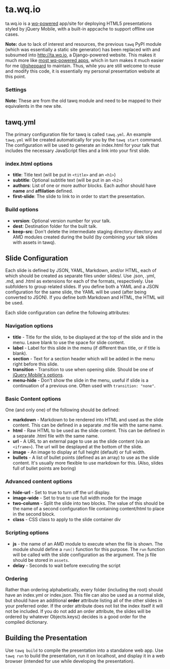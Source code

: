 ta.wq.io
====

ta.wq.io is a [wq-powered](https://wq.io/) app/site for deploying HTML5
presentations styled by jQuery Mobile, with a built-in appcache to support
offline use cases.

**Note:** due to lack of interest and resources, the previous `tawq` PyPI
module (which was essentially a static site generator) has been replaced with
and subsumed into <http://ta.wq.io>, a Django-powered website.  This makes it
much more like [most wq-powered apps](https://wq.io/examples/), which in turn
makes it much easier for me ([@sheppard](https://github.com/sheppard) to
maintain.  Thus, while you are still welcome to reuse and modify this code, it
is essentially my personal presentation website at this point.

### Settings

**Note:** These are from the old tawq module and need to be mapped to their equivalents in the new site.

tawq.yml
--------

The primary configuration file for tawq is called `tawq.yml`. An example
`tawq.yml` will be created automatically for you by the `tawq start`
command. The configuration will be used to generate an index.html for
your talk that includes the necessary JavaScript files and a link into
your first slide.

### index.html options

-   **title**: Title text (will be put in `<title>` and an `<h1>`)
-   **subtitle**: Optional subtitle text (will be put in an `<h2>`)
-   **authors**: List of one or more author blocks. Each author should
    have **name** and **affilation** defined.
-   **first-slide**: The slide to link to in order to start the
    presentation.

### Build options

-   **version**: Optional version number for your talk.
-   **dest**: Destination folder for the built talk.
-   **keep-src**: Don't delete the intermediate staging directory
    directory and AMD modules created during the build (by combining
    your talk slides with assets in tawq).

Slide Configuration
-------------------

Each slide is defined by JSON, YAML, Markdown, and/or HTML, each of
which should be created as separate files under slides/. Use .json,
.yml, .md, and .html as extensions for each of the formats,
respectively. Use subfolders to group related slides. If you define both
a YAML and a JSON configuration for the same slide, the YAML will be
used (after being converted to JSON). If you define both Markdown and
HTML, the HTML will be used.

Each slide configuration can define the following attributes:

### Navigation options

-   **title** - Title for the slide, to be displayed at the top of the
    slide and in the menu. Leave blank to use the space for slide
    content.
-   **label** - Label for this slide in the menu (if different than
    title, or if title is blank).
-   **section** - Text for a section header which will be added in the
    menu right before this slide.
-   **transition** - Transition to use when opening slide. Should be one
    of [jQuery Mobile's
    options](http://view.jquerymobile.com/1.3.2/dist/demos/widgets/transitions/).
-   **menu-hide** - Don't show the slide in the menu, useful if slide is
    a continuation of a previous one. Often used with
    `transition: "none"`.

### Basic Content options

One (and only one) of the following should be defined:

-   **markdown** - Markdown to be rendered into HTML and used as the
    slide content. This can be defined in a separate .md file with the
    same name.
-   **html** - Raw HTML to be used as the slide content. This can be
    defined in a separate .html file with the same name.
-   **url** - A URL to an external page to use as the slide content (via
    an `<iframe>`). The url will be desplayed at the bottom of the
    slide.
-   **image** - An image to display at full height (default) or full
    width.
-   **bullets** - A list of bullet points (defined as an array) to use
    as the slide content. It's usually more flexible to use markdown for
    this. (Also, slides full of bullet points are boring)

### Advanced content options

-   **hide-url** - Set to true to turn off the url display.
-   **image-wide** - Set to true to use full width mode for the image
-   **two-column** - Split the slide into two blocks. The value of this
    should be the name of a second configuration file containing
    content/html to place in the second block.
-   **class** - CSS class to apply to the slide container div

### Scripting options

-   **js** - the name of an AMD module to execute when the file is
    shown. The module should define a `run()` function for this purpose.
    The `run` function will be called with the slide configuration as
    the argument. The js file should be stored in `assets`.
-   **delay** - Seconds to wait before executing the script

### Ordering

Rather than ordering alphabetically, every folder (including the root)
should have an index.yml or index.json. This file can also be used as a
normal slide, but should have an additional **order** attribute listing
all of the other slides in your preferred order. If the order attribute
does not list the index itself it will not be included. If you do not
add an order attribute, the slides will be ordered by whatever
Objects.keys() decides is a good order for the compiled dictionary.

Building the Presentation
-------------------------

Use `tawq build` to compile the presentation into a standalone web app.
Use `tawq run` to build the presentation, run it on localhost, and
display it in a web browser (intended for use while developing the
presentation).
